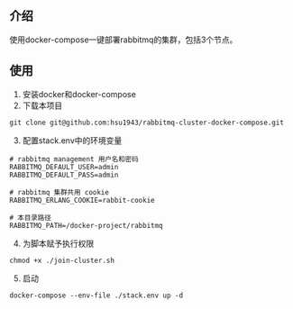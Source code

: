 ## 介绍
使用docker-compose一键部署rabbitmq的集群，包括3个节点。

## 使用
1. 安装docker和docker-compose
2. 下载本项目

```shell
git clone git@github.com:hsu1943/rabbitmq-cluster-docker-compose.git
```
3. 配置stack.env中的环境变量

```env
# rabbitmq management 用户名和密码
RABBITMQ_DEFAULT_USER=admin
RABBITMQ_DEFAULT_PASS=admin

# rabbitmq 集群共用 cookie
RABBITMQ_ERLANG_COOKIE=rabbit-cookie

# 本目录路径
RABBITMQ_PATH=/docker-project/rabbitmq
```

4. 为脚本赋予执行权限

```shell
chmod +x ./join-cluster.sh
```

5. 启动
```shell
docker-compose --env-file ./stack.env up -d
```